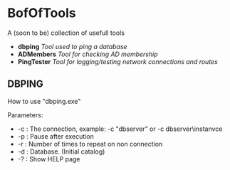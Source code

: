 # BofOfTools

A (soon to be) collection of usefull tools

- **dbping**
_Tool used to ping a database_
- **ADMembers**
_Tool for checking AD membership_
- **PingTester**
_Tool for logging/testing network connections and routes_


## DBPING
How to use "dbping.exe"

Parameters:

- -c : The connection, example: -c "dbserver" or -c dbserver\instanvce
- -p : Pause after execution
- -r : Number of times to repeat on non connection
- -d : Database. (Initial catalog)
- -? : Show HELP page
